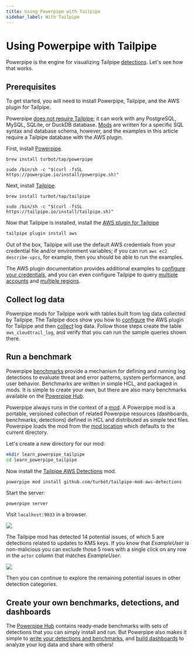 ```yaml
---
title: Using Powerpipe with Tailpipe
sidebar_label: With Tailpipe
---
```


#  Using Powerpipe with Tailpipe

Powerpipe is the engine for visualizing Tailpipe [detections](/docs/powerpipe-hcl/detection). Let's see how that works.

## Prerequisites

To get started, you will need to install Powerpipe, Tailpipe, and the AWS plugin for Tailpipe.

Powerpipe [does not require Tailpipe](/docs/run#selecting-a-database); it can work with any PostgreSQL, MySQL, SQLite, or DuckDB database. [Mods](/docs/build) are written for a specific SQL syntax and database schema, however, and the examples in this article require a Tailpipe database with the AWS plugin.  


First, install [Powerpipe](https://powerpipe.io/downloads).  

```bash+macos
brew install turbot/tap/powerpipe
```

```bash+linux 
sudo /bin/sh -c "$(curl -fsSL https://powerpipe.io/install/powerpipe.sh)"
```

Next, install [Tailpipe](https://tailpipe.io/downloads). 

```bash+macos
brew install turbot/tap/tailpipe
```

```bash+linux
sudo /bin/sh -c "$(curl -fsSL https://tailpipe.io/install/tailpipe.sh)"
```

Now that Tailpipe is installed, install the [AWS plugin for Tailpipe](https://hub.tailpipe.io/plugins/turbot/aws)

```bash
tailpipe plugin install aws
```

Out of the box, Tailpipe will use the default AWS credentials from your credential file and/or environment variables; if you can run `aws ec2 describe-vpcs`, for example, then you should be able to run the examples. 

The AWS plugin documentation provides additional examples to [configure your credentials](https://hub.tailpipe.io/plugins/turbot/aws#configuring-aws-credentials), and you can even configure Tailpipe to query [multiple accounts](https://tailpipe.io/docs#:~:text=tailpipe%20to%20query-,multiple%20accounts,-and%20multiple%20regions) and [multiple regions](https://tailpipe.io/docs#:~:text=multiple%20accounts%20and-,multiple%20regions).


## Collect log data

Powerpipe mods for Tailpipe work with tables built from log data collected by Tailpipe. The Tailpipe docs show you how to [configure](https://tailpipe.io/docs#configure-data-collection) the AWS plugin for Tailpipe and then [collect](https://tailpipe-io.vercel.app/docs#configure-data-collection) log data. Follow those steps create the table `aws_cloudtrail_log`, and verify that you can run the sample queries shown there.


## Run a benchmark

Powerpipe [benchmarks](/docs/run/benchmarks) provide a mechanism for defining and running log detections to evaluate threat and error patterns, system performance, and user behavior. Benchmarks are written in simple HCL, and packaged in mods.  It is simple to create your own, but there are also many benchmarks available on the [Powerpipe Hub](https://hub.powerpipe.io/). 

Powerpipe always runs in the context of a [mod](/docs/build/).  A Powerpipe mod is a portable, versioned collection of related Powerpipe resources (dashboards, benchmarks, detections) defined in HCL and distributed as simple text files.  Powerpipe loads the mod from the [mod location](/docs/run#mod-location) which defaults to the current directory.

Let's create a new directory for our mod:

```bash
mkdir learn_powerpipe_tailpipe
cd learn_powerpipe_tailpipe
```

Now install the [Tailpipe AWS Detections](https://hub.tailpipe.io/mods/turbot/tailpipe-mod-aws_detections) mod.

```bash
powerpipe mod install github.com/turbot/tailpipe-mod-aws-detections
```

Start the server:
```
powerpipe server
```

Visit `localhost:9033` in a browser. 

![](/learn/tailpipe-benchmark-detect-kms-key-updated.png)

The Tailpipe mod has detected 14 potential issues, of which 5 are detections related to updates to KMS keys. If you know that *ExampleUser* is non-malicious you can exclude those 5 rows with a single click on any row in the `actor` column that matches *ExampleUser*.

![](/learn/tailpipe-benchmark-detect-kms-key-updated-2.png)

Then you can continue to explore the remaining potential issues in other detection categories.

## Create your own benchmarks, detections, and dashboards

The [Powerpipe Hub](https://hub.powerpipe.io/) contains ready-made benchmarks with sets of detections that you can simply install and run. But Powerpipe also makes it simple to [write your detections and benchmarks](/docs/build/writing-detections), and [build dashboards](/docs/build/writing-dashboards) to analyze your log data and share with others! 
